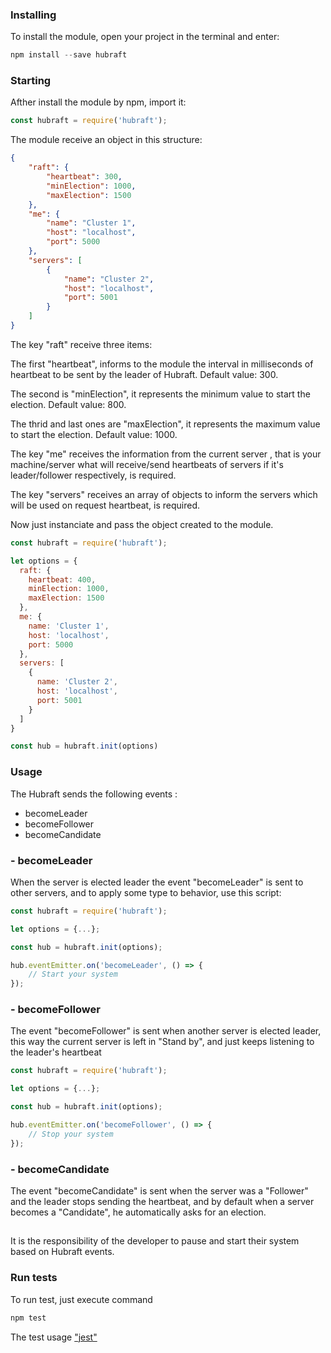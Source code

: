 ### Installing

To install the module, open your project in the terminal and enter:

```javascript
npm install --save hubraft
```

### Starting

Afther install the module by npm, import it:

```javascript
const hubraft = require('hubraft');
```

The module receive an object in this structure:

```json
{
	"raft": {
    	"heartbeat": 300,
        "minElection": 1000,
        "maxElection": 1500
    },
    "me": {
    	"name": "Cluster 1",
        "host": "localhost",
        "port": 5000
    },
    "servers": [
    	{
        	"name": "Cluster 2",
            "host": "localhost",
            "port": 5001
        }
    ]
}
```

The key "raft" receive three items:

The first "heartbeat", informs to the module the interval in milliseconds of heartbeat to be sent by the leader of Hubraft.
Default value: 300.

The second is "minElection", it represents the minimum value to start the election.
Default value: 800.

The thrid and last ones are "maxElection", it represents the maximum value to start  the election.
Default value: 1000.

The key "me" receives the information from the current server , that is your machine/server what will receive/send heartbeats of servers if it's leader/follower  respectively, is required.

The key "servers" receives an array of objects to inform the servers which will be used on request heartbeat, is required.

Now just instanciate and pass the object created to the module.

```javascript
const hubraft = require('hubraft');

let options = {
  raft: {
    heartbeat: 400,
    minElection: 1000,
    maxElection: 1500
  },
  me: {
    name: 'Cluster 1',
    host: 'localhost',
    port: 5000
  },
  servers: [
    {
      name: 'Cluster 2',
      host: 'localhost',
      port: 5001
    }
  ]
}

const hub = hubraft.init(options)
```


### Usage

The Hubraft sends the following events :

- becomeLeader
- becomeFollower
- becomeCandidate

### - becomeLeader

When the server is elected leader the event "becomeLeader" is sent to other servers, and to apply some type to behavior, use this script:

```javascript
const hubraft = require('hubraft');

let options = {...};

const hub = hubraft.init(options);

hub.eventEmitter.on('becomeLeader', () => {
	// Start your system
});

```

### - becomeFollower

The event "becomeFollower" is sent when another server is elected leader, this way the current server is left in "Stand by", and just keeps listening to the leader's heartbeat

```javascript
const hubraft = require('hubraft');

let options = {...};

const hub = hubraft.init(options);

hub.eventEmitter.on('becomeFollower', () => {
	// Stop your system
});
```

### - becomeCandidate

The event "becomeCandidate" is sent when the server was a "Follower" and the leader stops sending the heartbeat, and by default when a server becomes a "Candidate", he automatically asks for an election.

##

It is the responsibility of the developer to pause and start their system based on Hubraft events.

### Run tests

To run test, just execute command

```javascript
npm test
```

The test usage ["jest"](http://facebook.github.io/jest/en/)
